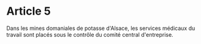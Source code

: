 # Article 5

Dans les mines domaniales de potasse d'Alsace, les services médicaux du travail sont placés sous le contrôle du comité central d'entreprise.
